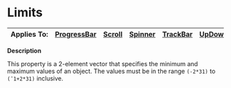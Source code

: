 




<h1 class="heading"><span class="name">Limits</span></h1>

| Applies To: | [ProgressBar](./progressbar.md) | [Scroll](./scroll.md) | [Spinner](./spinner.md) | [TrackBar](./trackbar.md) | [UpDown](./updown.md) |
| --- | --- | --- | --- | --- | ---  |


**Description**


This property is a 2-element vector that specifies the minimum and maximum values of an object. The values must be in the range `(-2*31)` to `(¯1+2*31)` inclusive.



